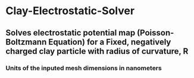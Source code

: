 # Clay-Electrostatic-Solver

## Solves electrostatic potential map (Poisson-Boltzmann Equation) for a Fixed, negatively charged clay particle with radius of curvature, R

### Units of the inputed mesh dimensions in nanometers
